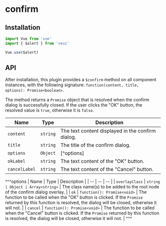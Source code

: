 # confirm

## Installation

```js
import Vue from 'vue'
import { $alert } from 'veui'

Vue.use($alert)
```

## API

After installation, this plugin provides a `$confirm` method on all component instances, with the following signature: `function(content, title, options): Promise<boolean>`.

The method returns a `Promise` object that is resolved when the confirm dialog is successfully closed. If the user clicks the "OK" button, the resolved value is `true`, otherwise it is `false`.

| Name | Type | Description |
| -- | -- | -- |
| `content` | `string` | The text content displayed in the confirm dialog. |
| `title` | `string` | The title of the confirm dialog. |
| `options` | `Object` | [^options] |
| `okLabel` | `string` | The text content of the "OK" button. |
| `cancelLabel` | `string` | The text content of the "Cancel" button. |

^^^options
| Name | Type | Description |
| -- | -- | -- |
| `overlayClass` | `string | Object | Array<string>` | The class name(s) to be added to the root node of the confirm dialog overlay. |
| `ok` | `function(): Promise<void>` | The function to be called when the "OK" button is clicked. If the `Promise` returned by this function is resolved, the dialog will be closed, otherwise it will not. |
| `cancel` | `function(): Promise<void>` | The function to be called when the "Cancel" button is clicked. If the `Promise` returned by this function is resolved, the dialog will be closed, otherwise it will not. |
^^^
